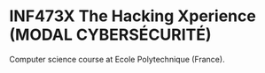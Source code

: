 # INF473X The Hacking Xperience (MODAL CYBERSÉCURITÉ)

Computer science course at Ecole Polytechnique (France).
